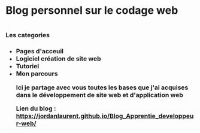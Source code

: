 <h1>Blog personnel sur le codage web<h1>

<h3> Les categories <h3>
<ul>
<li>Pages d'acceuil </li>
<li>Logiciel création de site web </li>
<li>Tutoriel </li>
<li>Mon parcours </li>

<p>Ici je partage avec vous toutes les bases que j'ai acquises dans le développement de site web et d'application web </p>

<a>Lien du blog : https://jordanlaurent.github.io/Blog_Apprentie_developpeur-web/ </a>